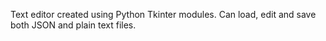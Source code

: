 Text editor created using Python Tkinter modules.
Can load, edit and save both JSON and plain text files.



